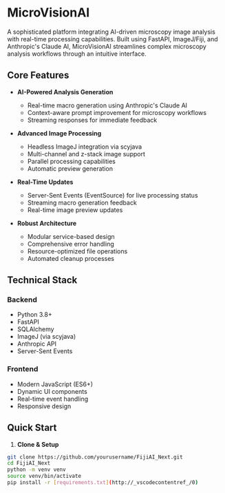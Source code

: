 # MicroVisionAI

A sophisticated platform integrating AI-driven microscopy image analysis with real-time processing capabilities. Built using FastAPI, ImageJ/Fiji, and Anthropic's Claude AI, MicroVisionAI streamlines complex microscopy analysis workflows through an intuitive interface.

## Core Features

- **AI-Powered Analysis Generation**
  - Real-time macro generation using Anthropic's Claude AI
  - Context-aware prompt improvement for microscopy workflows
  - Streaming responses for immediate feedback


- **Advanced Image Processing**
  - Headless ImageJ integration via scyjava
  - Multi-channel and z-stack image support
  - Parallel processing capabilities
  - Automatic preview generation

- **Real-Time Updates**
  - Server-Sent Events (EventSource) for live processing status
  - Streaming macro generation feedback
  - Real-time image preview updates

- **Robust Architecture**
  - Modular service-based design
  - Comprehensive error handling
  - Resource-optimized file operations
  - Automated cleanup processes

## Technical Stack

### Backend
- Python 3.8+
- FastAPI
- SQLAlchemy
- ImageJ (via scyjava)
- Anthropic API
- Server-Sent Events

### Frontend
- Modern JavaScript (ES6+)
- Dynamic UI components
- Real-time event handling
- Responsive design

## Quick Start

1. **Clone & Setup**
```bash
git clone https://github.com/yourusername/FijiAI_Next.git
cd FijiAI_Next
python -m venv venv
source venv/bin/activate
pip install -r [requirements.txt](http://_vscodecontentref_/0)
